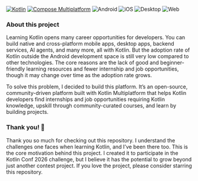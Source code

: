 [![Kotlin](https://img.shields.io/badge/kotlin-2.2.20-blue.svg?logo=kotlin&logoColor=white)](http://kotlinlang.org)
[![Compose Multiplatform](https://img.shields.io/badge/Compose_Multiplatform-1.9.1-4285F4?style=flat&logo=jetpackcompose&logoColor=white)](https://www.jetbrains.com/compose-multiplatform/)
![Android](https://img.shields.io/badge/Android-5CB85C?style=flat&logo=android&logoColor=white)
![iOS](https://img.shields.io/badge/iOS-000000?style=flat&logo=apple&logoColor=original)
![Desktop](https://img.shields.io/badge/Desktop-4285F4?style=flat&logo=windows&logoColor=original)
![Web](https://img.shields.io/badge/Web-HTML5-orange?style=flat&logo=html5&logoColor=white)

### About this project

Learning Kotlin opens many career opportunities for developers. You can build native and cross-platform mobile apps,
desktop apps, backend services, AI agents, and many more, all with Kotlin. But the adoption rate of Kotlin outside the
Android development space is still very low compared to other technologies. The core reasons are the lack of good and
beginner-friendly learning resources and fewer internship and job opportunities, though it may change over time as the
adoption rate grows.

To solve this problem, I decided to build this platform. It’s an open-source, community-driven platform built with
Kotlin Multiplatform that helps Kotlin developers find internships and job opportunities requiring Kotlin knowledge,
upskill through community-curated courses, and learn by building projects.

### Thank you! 🙌

Thank you so much for checking out this repository. I understand the challenges one faces when learning Kotlin, and I’ve
been there too. This is the core motivation behind this project. I created it to participate in the Kotlin Conf 2026
challenge, but I believe it has the potential to grow beyond just another contest project. If you love the project,
please consider starring this repository.
